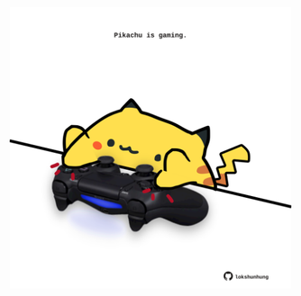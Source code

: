 <!-- built at 13/06/2024, 14:00:38 UTC -->
<p align="center">
  <img width="500" height="500" src="./ReadmeImage.svg">
</p>
